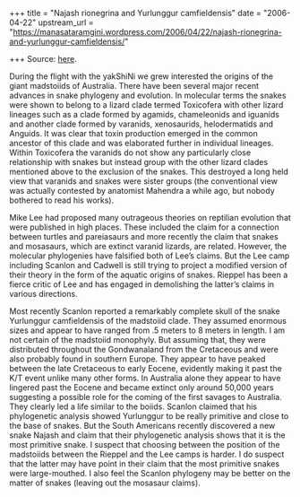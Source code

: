+++
title = "Najash rionegrina and Yurlunggur camfieldensis"
date = "2006-04-22"
upstream_url = "https://manasataramgini.wordpress.com/2006/04/22/najash-rionegrina-and-yurlunggur-camfieldensis/"

+++
Source: [here](https://manasataramgini.wordpress.com/2006/04/22/najash-rionegrina-and-yurlunggur-camfieldensis/).

During the flight with the yakShiNi we grew interested the origins of
the giant madstoiids of Australia. There have been several major recent
advances in snake phylogeny and evolution. In molecular terms the snakes
were shown to belong to a lizard clade termed Toxicofera with other
lizard lineages such as a clade formed by agamids, chameleonids and
iguanids and another clade formed by varanids, xenosaurids,
helodermatids and Anguids. It was clear that toxin production emerged in
the common ancestor of this clade and was elaborated further in
individual lineages. Within Toxicofera the varanids do not show any
particularly close relationship with snakes but instead group with the
other lizard clades mentioned above to the exclusion of the snakes. This
destroyed a long held view that varanids and snakes were sister groups
(the conventional view was actually contested by anatomist Mahendra a
while ago, but nobody bothered to read his works).

Mike Lee had proposed many outrageous theories on reptilian evolution
that were published in high places. These included the claim for a
connection between turtles and pareiasaurs and more recently the claim
that snakes and mosasaurs, which are extinct varanid lizards, are
related. However, the molecular phylogenies have falsified both of Lee’s
claims. But the Lee camp including Scanlon and Cadwell is still trying
to project a modified version of their theory in the form of the aquatic
origins of snakes. Rieppel has been a fierce critic of Lee and has
engaged in demolishing the latter’s claims in various directions.

Most recently Scanlon reported a remarkably complete skull of the snake
Yurlunggur camfieldensis of the madstoiid clade. They assumed enormous
sizes and appear to have ranged from .5 meters to 8 meters in length. I
am not certain of the madstoiid monophyly. But assuming that, they were
distributed throughout the Gondwanaland from the Cretaceous and were
also probably found in southern Europe. They appear to have peaked
between the late Cretaceous to early Eocene, evidently making it past
the K/T event unlike many other forms. In Australia alone they appear to
have lingered past the Eocene and became extinct only around 50,000
years suggesting a possible role for the coming of the first savages to
Australia. They clearly led a life similar to the boiids. Scanlon
claimed that his phylogenetic analysis showed Yurlunggur to be really
primitive and close to the base of snakes. But the South Americans
recently discovered a new snake Najash and claim that their phylogenetic
analysis shows that it is the most primitive snake. I suspect that
choosing between the position of the madstoiids between the Rieppel and
the Lee camps is harder. I do suspect that the latter may have point in
their claim that the most primitive snakes were large-mouthed. I also
feel the Scanlon phylogeny may be better on the matter of snakes
(leaving out the mosasaur claims).

